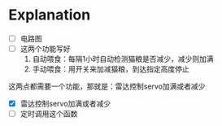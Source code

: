 # Explanation
- [ ] 电路图
- [ ] 这两个功能写好
    1. 自动喂食：每隔1小时自动检测猫粮是否减少，减少则加满
    2. 手动喂食：用开关来加减猫粮，到达指定高度停止

这两点都需要一个功能，那就是：雷达控制servo加满或者减少
- [x] 雷达控制servo加满或者减少
- [ ] 定时调用这个函数